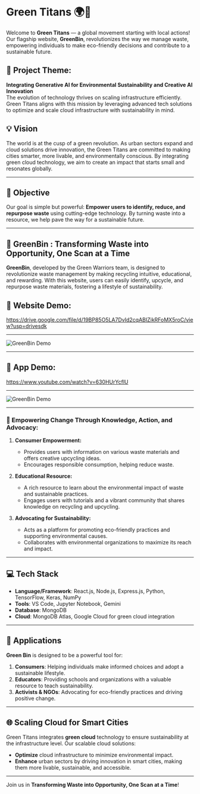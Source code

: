 # Green Titans 🌍🌱

Welcome to **Green Titans** — a global movement starting with local actions!  
Our flagship website, **GreenBin**, revolutionizes the way we manage waste, empowering individuals to make eco-friendly decisions and contribute to a sustainable future.

## 🌟 Project Theme:  
**Integrating Generative AI for Environmental Sustainability and Creative AI Innovation**  
The evolution of technology thrives on scaling infrastructure efficiently. Green Titans aligns with this mission by leveraging advanced tech solutions to optimize and scale cloud infrastructure with sustainability in mind.  

## 💡 Vision  
The world is at the cusp of a green revolution. As urban sectors expand and cloud solutions drive innovation, the Green Titans are committed to making cities smarter, more livable, and environmentally conscious. By integrating green cloud technology, we aim to create an impact that starts small and resonates globally.

---

## 🎯 Objective  
Our goal is simple but powerful: **Empower users to identify, reduce, and repurpose waste** using cutting-edge technology. By turning waste into a resource, we help pave the way for a sustainable future.

---

## 🚀 GreenBin : Transforming Waste into Opportunity, One Scan at a Time

**GreenBin**, developed by the Green Warriors team, is designed to revolutionize waste management by making recycling intuitive, educational, and rewarding. With this website, users can easily identify, upcycle, and repurpose waste materials, fostering a lifestyle of sustainability.  

## 📱 Website Demo:

https://drive.google.com/file/d/19BP85O5LA7DvId2cqABIZikRFoMX5roC/view?usp=drivesdk

---

![GreenBin Demo](frontend/src/assets/front.png)

--- 

## 📱 App Demo:

https://www.youtube.com/watch?v=630HUrYcflU

---

![GreenBin Demo](frontend/src/assets/app.png)

--- 




### 🌿 Empowering Change Through Knowledge, Action, and Advocacy:
1. **Consumer Empowerment:**
   - Provides users with information on various waste materials and offers creative upcycling ideas.
   - Encourages responsible consumption, helping reduce waste.
  
2. **Educational Resource:**
   - A rich resource to learn about the environmental impact of waste and sustainable practices.
   - Engages users with tutorials and a vibrant community that shares knowledge on recycling and upcycling.

3. **Advocating for Sustainability:**
   - Acts as a platform for promoting eco-friendly practices and supporting environmental causes.
   - Collaborates with environmental organizations to maximize its reach and impact.

---

## 💻 Tech Stack
- **Language/Framework**: React.js, Node.js, Express.js, Python, TensorFlow, Keras, NumPy
- **Tools**: VS Code, Jupyter Notebook, Gemini
- **Database**: MongoDB
- **Cloud**: MongoDB Atlas, Google Cloud for green cloud integration
--- 

## 📱 Applications
**Green Bin** is designed to be a powerful tool for:
1. **Consumers**: Helping individuals make informed choices and adopt a sustainable lifestyle.
2. **Educators**: Providing schools and organizations with a valuable resource to teach sustainability.
3. **Activists & NGOs**: Advocating for eco-friendly practices and driving positive change.

---

## 🌐 Scaling Cloud for Smart Cities  
Green Titans integrates **green cloud** technology to ensure sustainability at the infrastructure level. Our scalable cloud solutions:
- **Optimize** cloud infrastructure to minimize environmental impact.
- **Enhance** urban sectors by driving innovation in smart cities, making them more livable, sustainable, and accessible.

---

Join us in **Transforming Waste into Opportunity, One Scan at a Time**!
